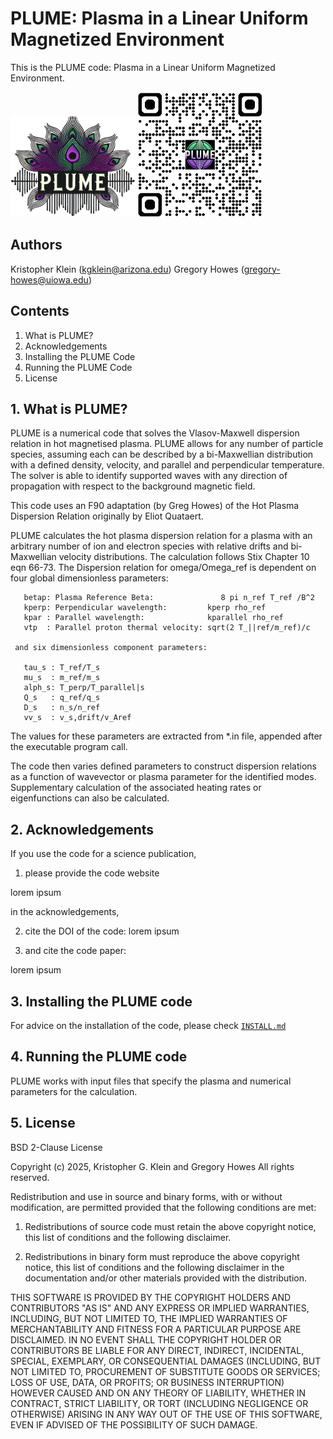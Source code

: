 # PLUME: Plasma in a Linear Uniform Magnetized Environment

This is the PLUME code: Plasma in a Linear Uniform Magnetized Environment.

<img src="./PLUME_logo.png" alt="drawing" width="200"/>
<img src="./qrcode_plume_github.png" alt="drawing" width="200"/>

## Authors

Kristopher Klein   (kgklein@arizona.edu)
Gregory Howes      (gregory-howes@uiowa.edu)

## Contents

1. What is PLUME?
2. Acknowledgements
3. Installing the PLUME Code
4. Running the PLUME Code
5. License

## 1. What is PLUME?

PLUME is a numerical code that solves the Vlasov-Maxwell dispersion
relation in hot magnetised plasma.
PLUME allows for any number of particle species, assuming each can be described by a bi-Maxwellian distribution with a defined density, velocity, and parallel and perpendicular temperature.
The solver is able to identify supported waves with any direction of propagation with respect to the background magnetic field.

This code uses an F90 adaptation (by Greg Howes) of the Hot Plasma 
       Dispersion Relation originally by Eliot Quataert.

 PLUME calculates the hot plasma dispersion relation for a plasma with 
       an arbitrary number of ion and electron species with relative drifts
       and bi-Maxwellian velocity distributions.
       The calculation follows Stix Chapter 10 eqn 66-73.
 The Dispersion relation for omega/Omega_ref
     is dependent on four global dimensionless parameters:

       betap: Plasma Reference Beta:               8 pi n_ref T_ref /B^2
       kperp: Perpendicular wavelength:         kperp rho_ref
       kpar : Parallel wavelength:              kparallel rho_ref
       vtp  : Parallel proton thermal velocity: sqrt(2 T_||ref/m_ref)/c

     and six dimensionless component parameters:

       tau_s : T_ref/T_s
       mu_s  : m_ref/m_s
       alph_s: T_perp/T_parallel|s
       Q_s   : q_ref/q_s
       D_s   : n_s/n_ref
       vv_s  : v_s,drift/v_Aref

The values for these parameters are extracted from *.in file, appended after
    the executable program call.

The code then varies defined parameters to construct dispersion relations as a function of wavevector or plasma parameter for the identified modes.
Supplementary calculation of the associated heating rates or eigenfunctions can also be calculated.

## 2. Acknowledgements

If you use the code for a science publication,
1. please provide the code website

lorem ipsum

in the acknowledgements,

2. cite the DOI of the code:
lorem ipsum

3. and cite the code paper:
   
lorem ipsum

##  3. Installing the PLUME code

For advice on the installation of the code, please check [`INSTALL.md`](./INSTALL.md)

##  4. Running the PLUME code

PLUME works with input files that specify the plasma and numerical parameters for
the calculation.

## 5. License

BSD 2-Clause License

Copyright (c) 2025, Kristopher G. Klein and Gregory Howes
All rights reserved.

Redistribution and use in source and binary forms, with or without
modification, are permitted provided that the following conditions are met:

1. Redistributions of source code must retain the above copyright notice, this
   list of conditions and the following disclaimer.

2. Redistributions in binary form must reproduce the above copyright notice,
   this list of conditions and the following disclaimer in the documentation
   and/or other materials provided with the distribution.

THIS SOFTWARE IS PROVIDED BY THE COPYRIGHT HOLDERS AND CONTRIBUTORS "AS IS"
AND ANY EXPRESS OR IMPLIED WARRANTIES, INCLUDING, BUT NOT LIMITED TO, THE
IMPLIED WARRANTIES OF MERCHANTABILITY AND FITNESS FOR A PARTICULAR PURPOSE ARE
DISCLAIMED. IN NO EVENT SHALL THE COPYRIGHT HOLDER OR CONTRIBUTORS BE LIABLE
FOR ANY DIRECT, INDIRECT, INCIDENTAL, SPECIAL, EXEMPLARY, OR CONSEQUENTIAL
DAMAGES (INCLUDING, BUT NOT LIMITED TO, PROCUREMENT OF SUBSTITUTE GOODS OR
SERVICES; LOSS OF USE, DATA, OR PROFITS; OR BUSINESS INTERRUPTION) HOWEVER
CAUSED AND ON ANY THEORY OF LIABILITY, WHETHER IN CONTRACT, STRICT LIABILITY,
OR TORT (INCLUDING NEGLIGENCE OR OTHERWISE) ARISING IN ANY WAY OUT OF THE USE
OF THIS SOFTWARE, EVEN IF ADVISED OF THE POSSIBILITY OF SUCH DAMAGE.
